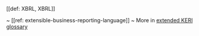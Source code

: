 [[def: XBRL, XBRL]]

~ [[ref: extensible-business-reporting-language]]
~ More in <a href="https://weboftrust.github.io/WOT-terms/docs/glossary/XBRL">extended KERI glossary</a>
